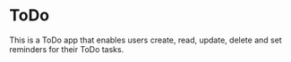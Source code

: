 # ToDo
This is a ToDo app that enables users create, read, update, delete and set reminders for their ToDo tasks.

